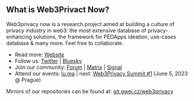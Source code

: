 ## What is Web3Privact Now?

Web3privacy now is a research project aimed at building a culture of privacy industry in web3: the most extensive database of privacy-enhancing solutions, the framework for PEDApps ideation, use-cases database & many more. Feel free to collaborate.

- Read more: [Website](http://web3privacy.info/)
- Follow us: [Twitter](http://twitter.com/web3privacy) | [Bluesky](https://staging.bsky.app/profile/web3privacy.info)
- Join our community: [Forum](https://forum.web3privacy.info/) | [Matrix](https://matrix.to/#/#web3privacy:gwei.cz) | [Signal](https://chat.web3privacy.info/)
- Attend our events: [lu.ma](https://lu.ma/web3privacy) | next: [Web3Privacy Summit #1](https://prague.web3privacy.info/) (June 5, 2023 @ Prague)

Mirrors of our repositories can be found at: [git.gwei.cz/web3privacy](https://git.gwei.cz/web3privacy)

